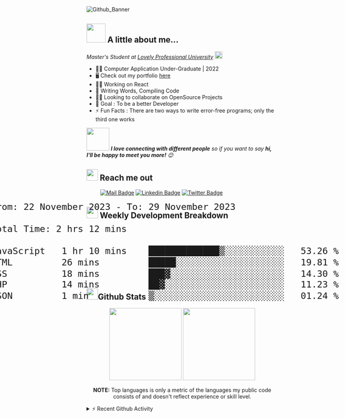 ![Github_Banner](https://github.com/Shivam171/Shivam171/assets/66107248/e108a363-bd5f-428e-be6a-bfa1790f3dee)
## <a href = "#"><img src="https://media.giphy.com/media/VgCDAzcKvsR6OM0uWg/giphy.gif" width="50"></a> A little about me...
<em>Master's Student at
<a href="https://www.lpu.in/">Lovely Professional University</a>
<img src="https://emojis.slackmojis.com/emojis/images/1643515023/10521/meow_code.gif?1643515023" height="20" width="20"/>
</em>

- 👨‍🎓 Computer Application Under-Graduate | 2022
- 🖥️ Check out my portfolio [here](https://shivam171.netlify.app/)
- 👩‍💻 Working on React
- 📝 Writing Words, Compiling Code
- 🤝🏻 Looking to collaborate on OpenSource Projects
- 🎯 Goal : To be a better Developer
- ⚡ Fun Facts : There are two ways to write error-free programs; only the third one works

<img src="https://media.giphy.com/media/LnQjpWaON8nhr21vNW/giphy.gif" width="60"> <em><b>I love connecting with different people</b> so if you want to say <b>hi, I'll be happy to meet you more!</b> 😊</em>

## <a href="#"><img src="https://emojis.slackmojis.com/emojis/images/1643510948/51530/chatting.gif?1643510948" height="30"></a> Reach me out

&emsp; &emsp;
[![Mail Badge](https://img.shields.io/badge/-Gmail-c0392b?style=flat&labelColor=c0392b&logo=gmail&logoColor=white)](mailto:shiv.op@gmail.com)
[![Linkedin Badge](https://img.shields.io/badge/-Linked_In-0e76a8?style=flat&labelColor=0e76a8&logo=linkedin&logoColor=white)](https://www.linkedin.com/in/shivam-prakash-643996176/)
[![Twitter Badge](https://img.shields.io/badge/-Twitter-1ca0f1?style=flat&labelColor=1ca0f1&logo=twitter&logoColor=white&link=https://twitter.com/shivam171op)](https://twitter.com/shivam171op)

<div>
  <h2 align="left">
      <a href="#"><img src="https://emojis.slackmojis.com/emojis/images/1645259437/53304/graph.png?1645259437" height="30"></a> Weekly Development Breakdown
  </h2>
  <div style="transform: scale(2);">
    <!--START_SECTION:waka-->

```txt
From: 22 November 2023 - To: 29 November 2023

Total Time: 2 hrs 12 mins

JavaScript   1 hr 10 mins    █████████████▒░░░░░░░░░░░   53.26 %
HTML         26 mins         █████░░░░░░░░░░░░░░░░░░░░   19.81 %
CSS          18 mins         ███▓░░░░░░░░░░░░░░░░░░░░░   14.30 %
PHP          14 mins         ██▓░░░░░░░░░░░░░░░░░░░░░░   11.23 %
JSON         1 min           ▒░░░░░░░░░░░░░░░░░░░░░░░░   01.24 %
```

<!--END_SECTION:waka-->
  </div>
</div>

## <a href="#"><img src="https://emojis.slackmojis.com/emojis/images/1643515314/13343/trophy.gif?1643515314" height="30"></a>Github Stats

<div align="center">
  <div align="center">
    <img height="190em" src="https://github-readme-stats-eight-theta.vercel.app/api?username=shivam171&show_icons=true&include_all_commits=true&count_private=true&theme=react&hide_border=true&bg_color=1F222E&title_color=469FE6&icon_color=F8D866"/>
    <img height="190em" src="https://github-readme-stats.vercel.app/api/top-langs/?username=shivam171&langs_count=8&layout=compact&theme=react&hide_border=true&bg_color=1F222E&title_color=469FE6&icon_color=F8D866&hide=Jupyter%20Notebook"/>
    <br />
    <p><b>NOTE:</b> Top languages is only a metric of the languages my public code consists of and doesn't reflect experience or skill level.</p>
  </div>

</div>

<details>
    <summary>⚡ Recent Github Activity</summary>
    <br />
    <!--RECENT_ACTIVITY:start-->
1. ⬆️ Pushed 1 commit(s) to [Shivam171/Shivam171](https://github.com/Shivam171/Shivam171)<br>
2. ⬆️ Pushed 1 commit(s) to [Shivam171/tvflix](https://github.com/Shivam171/tvflix)<br>
3. ⬆️ Pushed 1 commit(s) to [Shivam171/memefy](https://github.com/Shivam171/memefy)<br>
4. ⬆️ Pushed 1 commit(s) to [Shivam171/event-registration-system](https://github.com/Shivam171/event-registration-system)<br>
5. 📔 Created new repository [Shivam171/event-registration-system](https://github.com/Shivam171/event-registration-system)<br>
<!--RECENT_ACTIVITY:end-->
</details>
